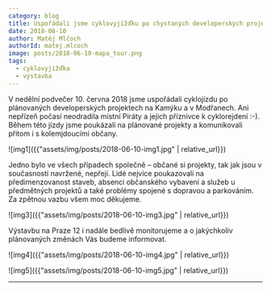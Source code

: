 ```yaml
---
category: blog
title: Uspořádali jsme cyklovyjížďku po chystaných developerských projektech
date: 2018-06-10
author: Matěj Mlčoch
authorId: matej.mlcoch
image: posts/2018-06-10-mapa_tour.png
tags:
  - cyklovyjížďka
  - výstavba
---
```


V nedělní podvečer 10. června 2018 jsme uspořádali cyklojízdu po plánovaných developerských projektech na Kamýku a v Modřanech. Ani nepřízeň počasí neodradila místní Piráty a jejich příznivce k cyklorejdení :-). Během této jízdy jsme poukázali na plánované projekty a komunikovali přitom i s kolemjdoucími občany.

![img1]({{"assets/img/posts/2018-06-10-img1.jpg" | relative_url}})

Jedno bylo ve všech případech společně – občané si projekty, tak jak jsou v současnosti navržené, nepřejí. Lidé nejvíce poukazovali na předimenzovanost staveb, absenci občanského vybavení a služeb u předmětných projektů a také problémy spojené s dopravou a parkováním.  Za zpětnou vazbu všem moc děkujeme.

![img3]({{"assets/img/posts/2018-06-10-img3.jpg" | relative_url}})

Výstavbu na Praze 12 i nadále bedlivě monitorujeme a o jakýchkoliv plánovaných změnách Vás budeme informovat.

![img4]({{"assets/img/posts/2018-06-10-img4.jpg" | relative_url}})

![img5]({{"assets/img/posts/2018-06-10-img5.jpg" | relative_url}})

- - -


